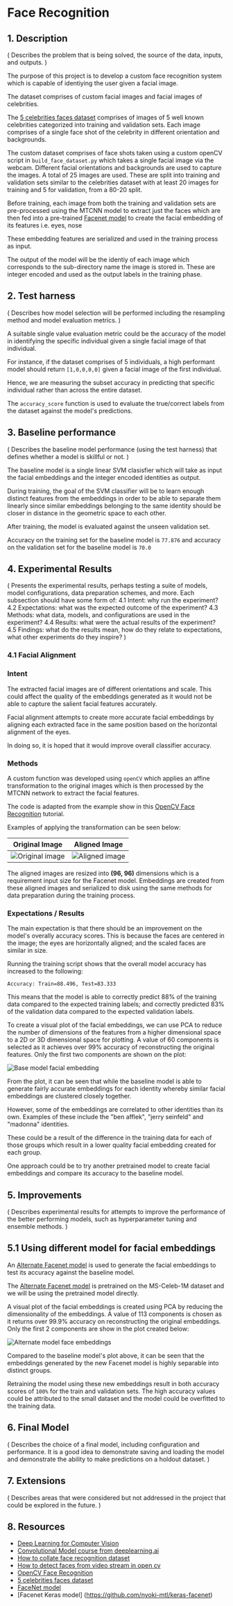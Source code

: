 # Face Recognition

## 1. Description

( Describes the problem that is being solved, the source of the data, inputs, and outputs. )

The purpose of this project is to develop a custom face recognition system which is capable of identiying the user given a facial image.

The dataset comprises of custom facial images and facial images of celebrities.

The [5 celebrities faces dataset] comprises of images of 5 well known celebrities categorized into training and validation sets. Each image comprises of a single face shot of the celebrity in different orientation and backgrounds. 

The custom dataset comprises of face shots taken using a custom openCV script in `build_face_dataset.py` which takes a single facial image via the webcam. Different facial orientations and backgrounds are used to capture the images. A total of 25 images are used. These are split into training and validation sets similar to the celebrities dataset with at least 20 images for training and 5 for validation, from a 80-20 split.

Before training, each image from both the training and validation sets are pre-processed using the MTCNN model to extract just the faces which are then fed into a pre-trained [Facenet model] to create the facial embedding of its features i.e. eyes, nose

These embedding features are serialized and used in the training process as input.

The output of the model will be the identiy of each image which corresponds to the sub-directory name the image is stored in. These are integer encoded and used as the output labels in the training phase. 

## 2. Test harness

( Describes how model selection will be performed including the resampling method and model evaluation metrics. )

A suitable single value evaluation metric could be the accuracy of the model in identifying the specific individual given a single facial image of that individual. 

For instance, if the dataset comprises of 5 individuals, a high performant model should return `[1,0,0,0,0]` given a facial image of the first individual.

Hence, we are measuring the subset accuracy in predicting that specific individual rather than across the entire dataset.

The `accuracy_score` function is used to evaluate the true/correct labels from the dataset against the model's predictions.

## 3. Baseline performance

( Describes the baseline model performance (using the test harness) that defines whether a model is skillful or not. )

The baseline model is a single linear SVM clasisfier which will take as input the facial embeddings and the integer encoded identities as output. 

During training, the goal of the SVM classifier will be to learn enough distinct features from the embeddings in order to be able to separate them linearly since similar embeddings belonging to the same identity should be closer in distance in the geometric space to each other.

After training, the model is evaluated against the unseen validation set.

Accuracy on the training set for the baseline model is `77.876` and accuracy on the validation set for the baseline model is `70.0`

## 4. Experimental Results

( Presents the experimental results, perhaps testing a suite of models, model configurations, data preparation schemes, and more. Each subsection should have some form of:
4.1 Intent: why run the experiment?
4.2 Expectations: what was the expected outcome of the experiment?
4.3 Methods: what data, models, and configurations are used in the experiment?
4.4 Results: what were the actual results of the experiment?
4.5 Findings: what do the results mean, how do they relate to expectations, what other experiments do they inspire? )

### 4.1 Facial Alignment

### Intent
The extracted facial images are of different orientations and scale. This could affect the quality of the embeddings generated as it would not be able to capture the salient facial features accurately.

Facial alignment attempts to create more accurate facial embeddings by aligning each extracted face in the same position based on the horizontal alignment of the eyes.

In doing so, it is hoped that it would improve overall classifier accuracy.

### Methods

A custom function was developed using `openCV` which applies an affine transformation to the original images which is then processed by the MTCNN network to extract the facial features.

The code is adapted from the example show in this [OpenCV Face Recognition] tutorial.

Examples of applying the transformation can be seen below:

Original Image | Aligned Image
-------------- | -------------
![Original image](artifacts/orig.jpg) | ![Aligned image](artifacts/orig_aligned.jpg)


The aligned images are resized into **(96, 96)** dimensions which is a requirement input size for the Facenet model. Embeddings are created from these aligned images and serialized to disk using the same methods for data preparation during the training process.

### Expectations / Results

The main expectation is that there should be an improvement on the model's overally accuracy scores. This is because the faces are centered in the image; the eyes are horizontally aligned; and the scaled faces are similar in size.

Running the training script shows that the overall model accuracy has increased to the following:

```
Accuracy: Train=88.496, Test=83.333
```

This means that the model is able to correctly predict 88% of the training data compared to the expected training labels; and correctly predicted 83% of the validation data compared to the expected validation labels.

To create a visual plot of the facial embeddings, we can use PCA to reduce the number of dimensions of the features from a higher dimensional space to a 2D or 3D dimensional space for plotting. A value of 60 components is selected as it achieves over 99% accuracy of reconstructing the original features. Only the first two components are shown on the plot:

![Base model facial embedding](artifacts/base_embedding.png)

From the plot, it can be seen that while the baseline model is able to generate fairly accurate embeddings for each identity whereby similar facial embeddings are clustered closely together.

However, some of the embeddings are correlated to other identities than its own. Examples of these include the "ben afflek", "jerry seinfeld" and "madonna" identities.

These could be a result of the difference in the training data for each of those groups which result in a lower quality facial embedding created for each group.

One approach could be to try another pretrained model to create facial embeddings and compare its accuracy to the baseline model. 


## 5. Improvements

( Describes experimental results for attempts to improve the performance of the better performing models, such as hyperparameter tuning and ensemble methods. )

## 5.1 Using different model for facial embeddings

An [Alternate Facenet model] is used to generate the facial embeddings to test its accuracy against the baseline model.

The [Alternate Facenet model] is pretrained on the MS-Celeb-1M dataset and we will be using the pretrained model directly.

A visual plot of the facial embeddings is created using PCA by reducing the dimensionality of the embeddings. A value of 113 components is chosen as it returns over 99.9% accuracy on reconstructing the original embeddings. Only the first 2 components are show in the plot created below:

![Alternate model face embeddings](artifacts/alternate_model_embedding.png)

Compared to the baseline model's plot above, it can be seen that the embeddings generated by the new Facenet model is highly separable into distinct groups.

Retraining the model using these new embeddings result in both accuracy scores of `100%` for the train and validation sets. The high accuracy values could be attributed to the small dataset and the model could be overfitted to the training data.


## 6. Final Model

( Describes the choice of a final model, including configuration and performance. It is a good idea to demonstrate saving and loading the model and demonstrate the ability to make predictions on a holdout dataset. )

## 7. Extensions

( Describes areas that were considered but not addressed in the project that could be explored in the future. )

## 8. Resources
[Deep Learning for Computer Vision]: https://machinelearningmastery.com/deep-learning-for-computer-vision
[Convolutional Model course from deeplearning.ai]: https://www.coursera.org/learn/convolutional-neural-networks
[How to collate face recognition dataset]: https://www.pyimagesearch.com/2018/06/11/how-to-build-a-custom-face-recognition-dataset/
[How to detect faces from video stream in open cv]: https://www.pyimagesearch.com/2018/02/26/face-detection-with-opencv-and-deep-learning/
[OpenCV Face Recognition]: https://www.pyimagesearch.com/2018/09/24/opencv-face-recognition
[5 celebrities faces dataset]: https://www.kaggle.com/dansbecker/5-celebrity-faces-dataset
[FaceNet model]: https://github.com/iwantooxxoox/Keras-OpenFace/
[Alternate Facenet model]: https://github.com/nyoki-mtl/keras-facenet

* [Deep Learning for Computer Vision](https://machinelearningmastery.com/deep-learning-for-computer-vision)
* [Convolutional Model course from deeplearning.ai](https://www.coursera.org/learn/convolutional-neural-networks)
* [How to collate face recognition dataset](https://www.pyimagesearch.com/2018/06/11/how-to-build-a-custom-face-recognition-dataset/)
* [How to detect faces from video stream in open cv](https://www.pyimagesearch.com/2018/02/26/face-detection-with-opencv-and-deep-learning/)
* [OpenCV Face Recognition](https://www.pyimagesearch.com/2018/09/24/opencv-face-recognition)
* [5 celebrities faces dataset](https://www.kaggle.com/dansbecker/5-celebrity-faces-dataset)
* [FaceNet model](https://github.com/iwantooxxoox/Keras-OpenFace/)
* [Facenet Keras model] (https://github.com/nyoki-mtl/keras-facenet)